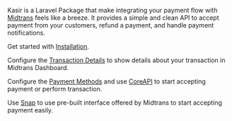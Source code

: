 Kasir is a Laravel Package that make integrating your payment flow with [Midtrans](https://midtrans.com) feels like a
breeze. It provides a simple and clean API to accept payment from your customers, refund a payment, and handle payment
notifications.

Get started with [Installation](installation).

Configure the [Transaction Details](transaction-details) to show details about your transaction in Midtrans Dashboard.

Configure the [Payment Methods](payment-methods) and use [CoreAPI](core-api) to start accepting payment or perform
transaction.

Use [Snap](snap-api) to use pre-built interface offered by Midtrans to start accepting payment easily.
